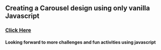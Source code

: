 ## Creating a Carousel design using only vanilla Javascript

### [Click Here](https://cute-puffpuff-96ee0f.netlify.app/)

#### Looking forward to more challenges and fun activities using javascript
